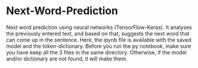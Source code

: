 # Next-Word-Prediction
Next word prediction using neural networks (TensorFlow-Keras).
It analyses the previously entered text, and based on that, suggests the next word that can come up in the sentence. 
Here, the ipynb file is available with the saved model and the token-dictionary.
Before you run the py notebook, make sure you have keep all the 3 files in the same directory.
Otherwise, if the model and/or dictionary are not found, it will make them.
